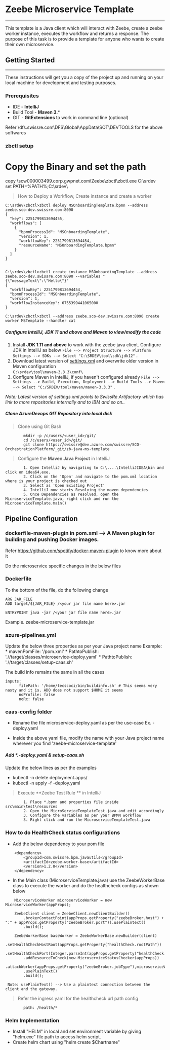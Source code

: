 # Zeebe Microservice Template
---

This template is a Java client which will interact with Zeebe, create a zeebe worker instance, executes the workflow and returns a response.
The purpose of this task is to provide a template for anyone who wants to create their own microservice.

## Getting Started
---

These instructions will get you a copy of the project up and running on your local machine for development and testing purposes.

### Prerequisites 

* IDE - **IntelliJ**
* Build Tool - **Maven 3.***
* GIT - **GitExtensions** to work in command line (optional)

Refer \\dfs.swissre.com\DFS\Global\AppData\SOT\DEVTOOLS for the above softwares

### zbctl setup
# Copy the Binary and set the path
copy \\scw000003499.corp.gwpnet.com\Zeebe\zbctl\zbctl.exe C:\srdev\
set PATH=%PATH%;C:\srdev\

> How to Deploy a Workflow, Create instance and create a worker
```
C:\srdev\zbctl>zbctl deploy MSOnboardingTemplate.bpmn --address zeebe.sco-dev.swissre.com:8090
{
  "key": 2251799813694455,
  "workflows": [
    {
      "bpmnProcessId": "MSOnboardingTemplate",
      "version": 1,
      "workflowKey": 2251799813694454,
      "resourceName": "MSOnboardingTemplate.bpmn"
    }
  ]
}


C:\srdev\zbctl>zbctl create instance MSOnboardingTemplate --address zeebe.sco-dev.swissre.com:8090 --variables "{\"messageText\":\"Hello\"}"
{
  "workflowKey": 2251799813694454,
  "bpmnProcessId": "MSOnboardingTemplate",
  "version": 1,
  "workflowInstanceKey": 6755399441065000
}

C:\srdev\zbctl>zbctl --address zeebe.sco-dev.swissre.com:8090 create worker MSTemplate --handler cat
```

##### Configure IntelliJ, JDK 11 and above and Maven to view/modify the code
1. Install **JDK 1.11 and above** to work with the zeebe java client. Configure JDK in IntelliJ as below
``` File --> Project Structure --> Platform Settings --> SDKs --> Select "C:\SRDEV\tool\sdk\jdk12" ``` .
2. Download latest version of [*settings.xml*](https://wiki.swissre.com/download/attachments/217964673/settings.xml?version=2&modificationDate=1479202245000&api=v2) and overwrite older version in Maven configuration  
    ``` C:\srdev\tool\maven-3.3.3\conf\ ```
3. Configure Maven in IntelliJ, if you haven't configured already
	``` File --> Settings --> Build, Execution, Deployment --> Build Tools --> Maven --> Select "C:/SRDEV/tool/maven/maven-3.3.3" ``` .

*Note: Latest version of settings.xml points to SwissRe Artifactory which has link to more repositories internally and to IBM and so on..*   
##### Clone AzureDevops GIT Repository into local disk
> Clone using Git Bash   

```
		mkdir -p /c/users/<user_id>/git/     
		cd /c/users/<user_id>/git/   
		git clone https://swissre@dev.azure.com/swissre/SCO-OrchestrationPlatform/_git/zb-java-ms-template
```

> Configure the **Maven Java Project** in IntelliJ

```
		1. Open IntelliJ by navigating to C:\....\IntelliJIDEA\bin and click on idea64.exe.
		2. Click on the 'Open' and navigate to the pom.xml location where is your project is checked out
		3. Select as 'Open Existing Project'
		4. IntelliJ now starts Resolving the maven dependencies
		5. Once Dependencies as resolved, open the MicroserviceTemplate.java, right click and run the MicroserviceTemplate.main()
```
## Pipeline Configuration
### dockerfile-maven-plugin in pom.xml --> A Maven plugin for building and pushing Docker images. 
Refer https://github.com/spotify/docker-maven-plugin to know more about it

Do the microservice specific changes in the below files  
### Dockerfile
 To the bottom of the file, do the following change 
```
ARG JAR_FILE
ADD target/${JAR_FILE} /<your jar file name here>.jar 

ENTRYPOINT java -jar /<your jar file name here>.jar

```
Example. zeebe-microservice-template.jar

### azure-pipelines.yml
Update the below three properties as per your Java project name
	Example:
	* mavenPomFile: '<Java Project Name>/pom.xml'
	* PathtoPublish: './<Java Project Name>/target/classes/microservice-deploy.yaml'
	* PathtoPublish: './<Java Project Name>/target/classes/setup-caas.sh'

The build info remains the same in all the cases
```
inputs:
      filePath: '/home/tecscoci/bin/buildinfo.sh' # This seems very nasty and it is. ADO does not support $HOME it seems
      noProfile: false
      noRc: false
```

### caas-config folder
* Rename the file microservice-deploy.yaml as per the use-case Ex. <use-case name>-deploy.yaml

* Inside the above yaml file, modify the name with your Java project name wherever you find 'zeebe-microservice-template'

##### Add *.-deploy.yaml & setup-caas.sh

Update the below lines as per the examples
* kubectl -n <namespace> delete  deployment.apps/<Java project name>
* kubectl -n <namespace> apply -f <use-case name>-deploy.yaml

> Execute **Zeebe Test Rule ** in IntelliJ
```
		1. Place *.bpmn and properties file inside src\main\test\resources
		2. Open the MicroServiceTemplateTest.java and edit accordingly
		3. Configure the variables as per your BPMN workflow
		3. Right click and run the MicroserviceTemplateTest.java
```

### How to do HealthCheck status configurations
* Add the below dependency to your pom file
```
    <dependency>
        <groupId>com.swissre.bpm.javautils</groupId>
        <artifactId>zeebe-worker-base</artifactId>
        <version>1.2.0</version>
    </dependency>
```

* In the Main class (MicroserviceTemplate.java) use the ZeebeWorkerBase class to execute the worker and do the healthcheck configs as shown below

```
    MicroserviceWorker microserviceWorker = new MicroserviceWorker(appProps);

    ZeebeClient client = ZeebeClient.newClientBuilder()
        .brokerContactPoint(appProps.getProperty("zeebeBroker.host") + ":" + appProps.getProperty("zeebeBroker.port")).usePlaintext()
        .build();

    ZeebeWorkerBase baseWorker = ZeebeWorkerBase.newBuilder(client)
        .setHealthCheckHostRoot(appProps.getProperty("healthCheck.rootPath"))
        .setHealthCheckPort(Integer.parseInt(appProps.getProperty("healthCheck.port")))
        .addResourceToCheck(new MicroserviceStatusChecker(appProps))
        .attachWorker(appProps.getProperty("zeebeBroker.jobType"),microserviceWorker)
        .usePlainText()
        .build();

 Note: usePlainText() --> Use a plaintext connection between the client and the gateway.
```
> Refer the ingress yaml for the healthcheck url path config
```
		path: /health/*
```
### Helm Implementation 
* Install "HELM" in local and set environment variable by giving "helm.exe" file path to access helm script.
* Create helm chart using "helm create $Chartname" 